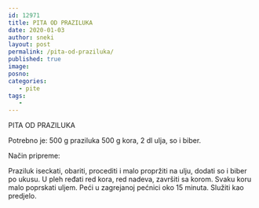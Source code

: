 ```yaml
---
id: 12971
title: PITA OD PRAZILUKA
date: 2020-01-03
author: sneki
layout: post
permalink: /pita-od-praziluka/
published: true
image: 
posno: 
categories:
   - pite
tags:
   -
---
```

PITA OD PRAZILUKA

Potrebno je:
500 g praziluka
500 g kora, 
2 dl ulja,
so i biber.

Način pripreme:

Praziluk iseckati, obariti, procediti i malo
propržiti na ulju, dodati so i biber po ukusu. U pleh
ređati red kora, red nadeva, završiti sa korom. Svaku
koru malo poprskati uljem. Peći u zagrejanoj pećnici oko
15 minuta. Služiti kao predjelo.

  

